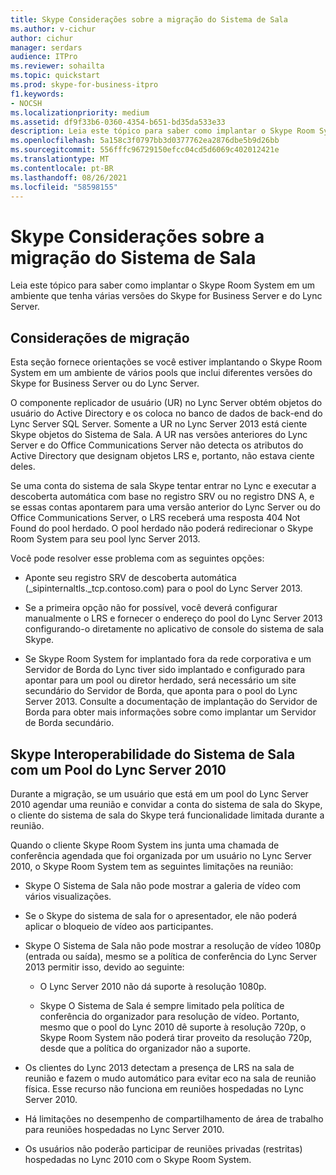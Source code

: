 ```yaml
---
title: Skype Considerações sobre a migração do Sistema de Sala
ms.author: v-cichur
author: cichur
manager: serdars
audience: ITPro
ms.reviewer: sohailta
ms.topic: quickstart
ms.prod: skype-for-business-itpro
f1.keywords:
- NOCSH
ms.localizationpriority: medium
ms.assetid: df9f33b6-0360-4354-b651-bd35da533e33
description: Leia este tópico para saber como implantar o Skype Room System em um ambiente que tenha várias versões do Skype for Business Server e do Lync Server.
ms.openlocfilehash: 5a158c3f0797bb3d0377762ea2876dbe5b9d26bb
ms.sourcegitcommit: 556fffc96729150efcc04cd5d6069c402012421e
ms.translationtype: MT
ms.contentlocale: pt-BR
ms.lasthandoff: 08/26/2021
ms.locfileid: "58598155"
---
```

# <a name="skype-room-system-migration-considerations"></a>Skype Considerações sobre a migração do Sistema de Sala
 
Leia este tópico para saber como implantar o Skype Room System em um ambiente que tenha várias versões do Skype for Business Server e do Lync Server.
  
## <a name="migration-considerations"></a>Considerações de migração

Esta seção fornece orientações se você estiver implantando o Skype Room System em um ambiente de vários pools que inclui diferentes versões do Skype for Business Server ou do Lync Server. 
  
O componente replicador de usuário (UR) no Lync Server obtém objetos do usuário do Active Directory e os coloca no banco de dados de back-end do Lync Server SQL Server. Somente a UR no Lync Server 2013 está ciente Skype objetos do Sistema de Sala. A UR nas versões anteriores do Lync Server e do Office Communications Server não detecta os atributos do Active Directory que designam objetos LRS e, portanto, não estava ciente deles. 
  
Se uma conta do sistema de sala Skype tentar entrar no Lync e executar a descoberta automática com base no registro SRV ou no registro DNS A, e se essas contas apontarem para uma versão anterior do Lync Server ou do Office Communications Server, o LRS receberá uma resposta 404 Not Found do pool herdado. O pool herdado não poderá redirecionar o Skype Room System para seu pool lync Server 2013. 
  
Você pode resolver esse problema com as seguintes opções: 
  
- Aponte seu registro SRV de descoberta automática (_sipinternaltls._tcp.contoso.com) para o pool do Lync Server 2013.
    
- Se a primeira opção não for possível, você deverá configurar manualmente o LRS e fornecer o endereço do pool do Lync Server 2013 configurando-o diretamente no aplicativo de console do sistema de sala Skype. 
    
- Se Skype Room System for implantado fora da rede corporativa e um Servidor de Borda do Lync tiver sido implantado e configurado para apontar para um pool ou diretor herdado, será necessário um site secundário do Servidor de Borda, que aponta para o pool do Lync Server 2013. Consulte a documentação de implantação do Servidor de Borda para obter mais informações sobre como implantar um Servidor de Borda secundário. 
    
## <a name="skype-room-system-interoperability-with-a-lync-server-2010-pool"></a>Skype Interoperabilidade do Sistema de Sala com um Pool do Lync Server 2010

Durante a migração, se um usuário que está em um pool do Lync Server 2010 agendar uma reunião e convidar a conta do sistema de sala do Skype, o cliente do sistema de sala do Skype terá funcionalidade limitada durante a reunião. 
  
Quando o cliente Skype Room System ins junta uma chamada de conferência agendada que foi organizada por um usuário no Lync Server 2010, o Skype Room System tem as seguintes limitações na reunião: 
  
- Skype O Sistema de Sala não pode mostrar a galeria de vídeo com vários visualizações.
    
- Se o Skype do sistema de sala for o apresentador, ele não poderá aplicar o bloqueio de vídeo aos participantes.
    
- Skype O Sistema de Sala não pode mostrar a resolução de vídeo 1080p (entrada ou saída), mesmo se a política de conferência do Lync Server 2013 permitir isso, devido ao seguinte: 
    
  - O Lync Server 2010 não dá suporte à resolução 1080p.
    
  - Skype O Sistema de Sala é sempre limitado pela política de conferência do organizador para resolução de vídeo. Portanto, mesmo que o pool do Lync 2010 dê suporte à resolução 720p, o Skype Room System não poderá tirar proveito da resolução 720p, desde que a política do organizador não a suporte. 
    
- Os clientes do Lync 2013 detectam a presença de LRS na sala de reunião e fazem o mudo automático para evitar eco na sala de reunião física. Esse recurso não funciona em reuniões hospedadas no Lync Server 2010.
    
- Há limitações no desempenho de compartilhamento de área de trabalho para reuniões hospedadas no Lync Server 2010.
    
- Os usuários não poderão participar de reuniões privadas (restritas) hospedadas no Lync 2010 com o Skype Room System.
    

